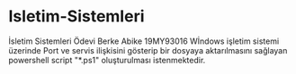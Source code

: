 # Isletim-Sistemleri
İsletim Sistemleri Ödevi
Berke Abike 19MY93016
Wİndows işletim sistemi üzerinde Port ve servis ilişkisini gösterip bir dosyaya aktarılmasını sağlayan  powershell script "*.ps1" oluşturulması istenmektedir.
